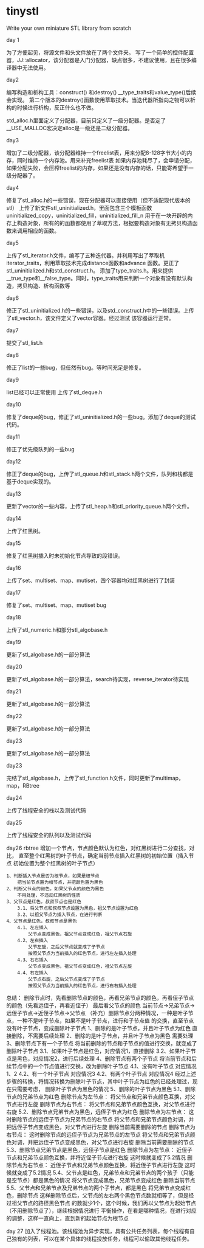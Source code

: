 # tinystl
Write your own miniature STL library from scratch
 
day 1  

为了方便起见，将源文件和头文件放在了两个文件夹。
写了一个简单的控件配置器，JJ::allocator，该分配器是入门分配器，缺点很多，不建议使用，且在很多编译器中无法使用。

day2

编写构造和析构工具：construct() 和destroy()
__type_traits<T>和value_type()后续会实现。
第二个版本的destroy()函数使用萃取技术。当迭代器所指向之物可以析构的时候进行析构，反正什么也不做。

std_alloc.h里面定义了分配器，目前只定义了一级分配器。是否定了__USE_MALLOC宏决定alloc是一级还是二级分配器。

day3

增加了二级分配器，该分配器维持一个freelist表，用来分配8-128字节大小的内存，同时维持一个内存池。用来补充freelist表
如果内存池耗尽了，会申请分配，如果分配失败，会压榨freelist的内存，如果还是没有内存的话，只能寄希望于一级分配器了。

day4

修复了stl_alloc.h的一些错误，现在分配器可以直接使用（但不适配现代版本的stl）
上传了新文件stl_uninitialized.h，里面包含三个模板函数uninitialized_copy，uninitialized_fill，uninitialized_fill_n
用于在一块开辟的内存上构造对象，所有的的函数都使用了萃取方法，根据要构造对象有无拷贝构造函数来调用相应的函数。

day5

上传了stl_iterator.h文件，编写了五种迭代器。并利用写出了萃取机iterator_traits，利用萃取技术完成distance函数和advance
函数。更正了stl_uninitialized.h和std_construct.h。
添加了type_traits.h。用来提供__true_type和__false_type。同时，type_traits用来判断一个对象有没有默认构造，拷贝构造、析构函数等

day6

修正了stl_uninitialized.h的一些错误，以及std_construct.h中的一些错误。上传了stl_vector.h，该文件定义了vector容器。经过测试
该容器运行正常。

day7

提交了stl_list.h

day8

修正了list的一些bug，但任然有bug。等时间充足是修复。

day9

list已经可以正常使用
上传了stl_deque.h

day10

修复了deque的bug，修正了stl_uninitialized.h的一些bug。添加了deque的测试代码。

day11

修正了优先级队列的一些bug

day12

修正了deque的bug，上传了stl_queue.h和stl_stack.h两个文件，队列和栈都是基于deque实现的。

day13

更新了vector的一些内容，上传了stl_heap.h和stl_priority_queue.h两个文件。

day14

上传了红黑树。

day15

修复了红黑树插入时未初始化节点导致的段错误。

day16

上传了set、multiset、map、mutiset，四个容器均对红黑树进行了封装

day17

修复了set、multiset、map、mutiset bug

day18

上传了stl_numeric.h和部分stl_algobase.h

day19

更新了stl_algobase.h的一部分算法

day20

更新了stl_algobase.h的一部分算法，search待实现，reverse_iterator待实现

day21

更新了stl_algobase.h的一部分算法

day22

更新了stl_algobase.h的一部分算法

day23

更新了stl_algobase.h的一部分算法

day23

完结了stl_algobase.h，上传了stl_function.h文件，同时更新了multimap，map，RBtree


day24

上传了线程安全的栈以及测试代码



day25

上传了线程安全的队列以及测试代码

day26 rbtree
 增加一个节点，节点颜色默认为红色，对红黑树进行二分查找，对比，
 直至整个红黑树的叶子节点，确定当前节点插入红黑树的初始位置（插入节点
 初始位置为整个红黑树的叶子节点）

	1、判断插入节点是否为根节点，如果是根节点
		把当前节点置为根节点，并把颜色置为黑色
	2、判断父节点的颜色，如果父节点的颜色为黑色
		不用处理，不违反红黑树的性质
	3、父节点是红色，叔叔节点也是红色
		3.1、将父节点和叔叔节点设置为黑色，祖父节点设置为红色
		3.2、以祖父节点为插入节点，在进行判断
	4、父节点是红色，叔叔节点是黑色
		4.1、左左插入
			父节点变成黑色，祖父节点变成红色，祖父节点右旋
		4.2、左右插入
 	    	父节左旋，之后父节点就变成了子节点
	 	 	按照父节点为当前插入的红色节点，进行左左插入处理
		4.3、右右插入
			父节点变成黑色，祖父节点变成红色，祖父节点左旋
		4.4、右左插入
 	    	父节点右旋，之后父节点变成了子节点
 	    	按照父节点为当前插入的红色节点，进行右右插入处理


 总结：
	删除节点时，先看删除节点的颜色，再看兄弟节点的颜色，再看侄子节点的颜色（先看远侄子，再看近侄子）
最后看父节点的颜色
	当前节点->兄弟节点->远侄子节点->近侄子节点->父节点
	（补充）删除节点分两种情况，一种是叶子节点，一种不是叶子节点，如果不是叶子节点，进行和子节点值
的交换，直至节点没有叶子节点，变成删除叶子节点
	1、删除的是叶子节点，并且叶子节点为红色
		直接删除，不需要后续处理
	2、删除的是叶子节点，并且叶子节点为黑色
		需要处理
	3、删除节点下有一个子节点
		将当前删除的节点和子节点的值进行交换，就变成了删除叶子节点
		3.1、如果叶子节点是红色，对应情况1，直接删除
		3.2、如果叶子节点是黑色，对应情况2，进行后续处理
	4、删除节点有两个子节点
		将当前节点和后续节点中的一个节点值进行交换，改为删除叶子节点
		4.1、没有叶子节点
			对应情况1、2
		4.2、有一个叶子节点
			对应情况3
		4.2、有两个叶子节点
			对应情况4
	经过上述步骤的转换，将情况转换为删除叶子节点，其中叶子节点为红色的已经处理过，现在只需要考虑，
删除叶子节点为黑色的情况
	5、删除的叶子节点为黑色
		5.1、删除节点的兄弟节点为红色
			删除节点为左节点：
				将父节点和兄弟节点颜色互换，对父节点进行左旋
			删除节点为右节点：
				将父节点和兄弟节点颜色互换，对父节点进行右旋
		5.2、删除节点兄弟节点为黑色，远侄子节点为红色
			删除节点为左节点：
				这时删除节点的远侄子节点为兄弟节点的右节点
				将父节点和兄弟节点颜色对调，并把远侄子节点变成黑色，对父节点进行左旋
				删除当前需要删除的节点
			删除节点为右节点：
				这时删除节点的远侄子节点为兄弟节点的左节点
				将父节点和兄弟节点颜色对调，并把远侄子节点变成黑色，对父节点进行右旋
				删除当前需要删除的节点
		5.3、删除节点兄弟节点是黑色，远侄子节点是红色
			删除节点为左节点：
				近侄子节点和兄弟节点颜色互换，并将近侄子节点进行右旋
				这时候就变成了5.2情况
			删除节点为右节点：
				近侄子节点和兄弟节点颜色互换，将近侄子节点进行左旋
				这时候就变成了5.2情况
		5.4、父节点是红色，兄弟节点和兄弟节点的两个孩子（只能是空节点）都是黑色的情况
			将父节点变成黑色，兄弟节点变成红色
			删除当前节点
		5.5、父节点和兄弟节点及兄弟节点的两个子节点，都是黑色
			将兄弟节点变成红色，删除节点
			这样删除节点后，父节点的左右两个黑色节点数就相等了，但是经过祖父节点的路径黑色节点
			的数就少1个，这个时候，我们再以父节点为起始节点（不用删除节点了），继续根据情况进行
			平衡操作，在看是哪种情况，在进行对应的调整，这样一直向上，直到新的起始节点为根节点

day 27
加入了线程池。该线程池为异步实现，具有公共任务列表，每个线程有自己独有的列表，可以在某个具体的线程投放任务，线程可以偷取其他线程任务。


